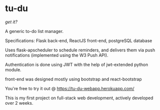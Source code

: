 # tu-du
*get it?*

A generic to-do list manager.


Specifications: Flask back-end, ReactJS front-end, postgreSQL database


Uses flask-apscheduler to schedule reminders, and delivers them via push notifications (implemented using the W3 Push API).

Authentication is done using JWT with the help of jwt-extended python module.

front-end was designed mostly using bootstrap and react-bootstrap

You're free to try it out @ https://tu-du-webapp.herokuapp.com/

This is my first project on full-stack web development, actively developed over 2 weeks. 
